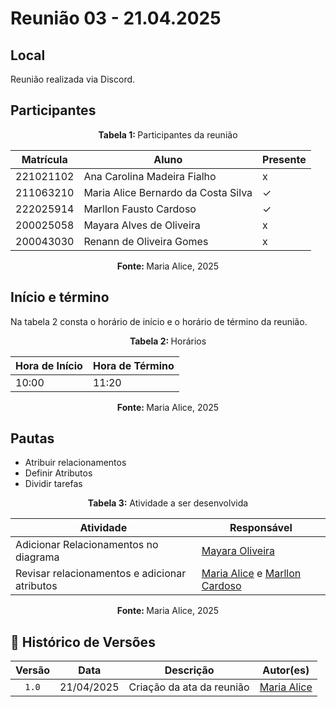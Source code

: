 # Reunião 03 - 21.04.2025

## Local
Reunião realizada via Discord.

## Participantes

<p align="center"><strong> Tabela 1:  </strong>Participantes da reunião</p>

| Matrícula | Aluno                               | Presente |
| --------- | ----------------------------------- | -------- |
| 221021102 | Ana Carolina Madeira Fialho         | x        |
| 211063210 | Maria Alice Bernardo da Costa Silva | ✓        |
| 222025914 | Marllon Fausto Cardoso              | ✓        |
| 200025058 | Mayara Alves de Oliveira            | x        |
| 200043030 | Renann de Oliveira Gomes            | x        |

<p align="center"><strong> Fonte: </strong> Maria Alice, 2025</p>

<!-- 

    Se o membro estiver presente: ✓
    Se o membro faltar: x

 -->

<!-- 
    Matrículas e github pra facilitar:

    222025914  [Marllon Cardoso](https://github.com/m4rllon)
    200025058  [Mayara Oliveira](https://github.com/mayara-tech)
    200043030  [Renann Gomes](https://github.com/renannOgomes)
    211063210  [Maria Alice](https://github.com/maliz30)
    221021102  [Ana Carolina Fialho](https://github.com/anawcarol)
 -->

## Início e término
Na tabela 2 consta o horário de início e o horário de término da reunião.


<p align="center"><strong>Tabela 2: </strong>Horários</p>

| Hora de Início | Hora de Término |
| -------------- | --------------- |
| 10:00          | 11:20           |

<p align="center"><strong>Fonte: </strong> Maria Alice, 2025</p>


## Pautas

- Atribuir relacionamentos
- Definir Atributos
- Dividir tarefas
  

<p align="center"><strong>Tabela 3:</strong> Atividade a ser desenvolvida</p>

| Atividade                                     | Responsável                                                                               |
| --------------------------------------------- | ----------------------------------------------------------------------------------------- |
| Adicionar Relacionamentos no diagrama         | [Mayara Oliveira](https://github.com/mayara-tech)                                         |
| Revisar relacionamentos e adicionar atributos | [Maria Alice](https://github.com/maliz30) e [Marllon Cardoso](https://github.com/m4rllon) |

<p align="center"><strong>Fonte: </strong>Maria Alice, 2025</p>


## 📑 Histórico de Versões

| Versão |    Data    | Descrição |            Autor(es)            |
| :----: | :--------: | :-------: | :-----------------------------: |
| `1.0`  | 21/04/2025 |   Criação da ata da reunião    | [Maria Alice](https://github.com/maliz30) |